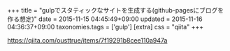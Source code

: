 +++
title = "gulpでスタティックなサイトを生成する(github-pagesにブログを作る想定)"
date = 2015-11-15 04:45:49+09:00
updated = 2015-11-16 04:36:37+09:00
taxonomies.tags = ['gulp']
[extra]
css = "qiita"
+++

<https://qiita.com/ousttrue/items/7f19291b8cee110a947a>



